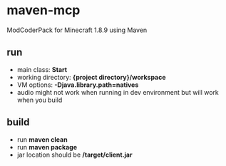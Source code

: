 # maven-mcp
ModCoderPack for Minecraft 1.8.9 using Maven

## run
* main class: **Start**
* working directory: **{project directory}/workspace**
* VM options: **-Djava.library.path=natives**
* audio might not work when running in dev environment but will work when you build

## build
* run **maven clean**
* run **maven package**
* jar location should be **/target/client.jar**
